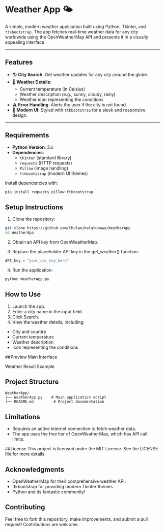 # Weather App 🌤️

A simple, modern weather application built using Python, Tkinter, and `ttkbootstrap`. The app fetches real-time weather data for any city worldwide using the OpenWeatherMap API and presents it in a visually appealing interface.

---

## Features

- 🌎 **City Search**: Get weather updates for any city around the globe.
- 🌡️ **Weather Details**:
  - Current temperature (in Celsius)
  - Weather description (e.g., sunny, cloudy, rainy)
  - Weather icon representing the conditions
- ⚠️ **Error Handling**: Alerts the user if the city is not found.
- 🎨 **Modern UI**: Styled with `ttkbootstrap` for a sleek and responsive design.

---

## Requirements

- **Python Version**: 3.x
- **Dependencies**:
  - `tkinter` (standard library)
  - `requests` (HTTP requests)
  - `Pillow` (image handling)
  - `ttkbootstrap` (modern UI themes)

Install dependencies with:
```bash
pip install requests pillow ttkbootstrap
```

## Setup Instructions
1. Clone the repository:

```bash
git clone https://github.com/thulanikalatuwawa/WeatherApp
cd WeatherApp
```
2. Obtain an API key from OpenWeatherMap.

3. Replace the placeholder API key in the get_weather() function:
```python
API_key = "your_api_key_here"
```
4. Run the application:
```bash
python WeatherApp.py
```
## How to Use
1. Launch the app.
2. Enter a city name in the input field.
3. Click Search.
4. View the weather details, including:
- City and country
- Current temperature
- Weather description
- Icon representing the conditions

##Preview
Main Interface

Weather Result Example

## Project Structure
```
WeatherApp/
├── WeatherApp.py    # Main application script
├── README.md         # Project documentation

```

## Limitations
- Requires an active internet connection to fetch weather data.
- The app uses the free tier of OpenWeatherMap, which has API call limits.

##License
This project is licensed under the MIT License. See the LICENSE file for more details.

## Acknowledgments
- OpenWeatherMap for their comprehensive weather API.
- ttkbootstrap for providing modern Tkinter themes.
- Python and its fantastic community!

## Contributing
Feel free to fork this repository, make improvements, and submit a pull request! Contributions are welcome.

